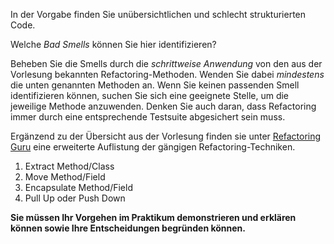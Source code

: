 In der Vorgabe finden Sie unübersichtlichen und schlecht strukturierten Code.

Welche _Bad Smells_ können Sie hier identifizieren?

Beheben Sie die Smells durch die _schrittweise Anwendung_ von den aus der Vorlesung
bekannten Refactoring-Methoden. Wenden Sie dabei _mindestens_ die unten genannten
Methoden an. Wenn Sie keinen passenden Smell identifizieren können, suchen Sie sich
eine geeignete Stelle, um die jeweilige Methode anzuwenden. Denken Sie auch daran,
dass Refactoring immer durch eine entsprechende Testsuite abgesichert sein muss.

Ergänzend zu der Übersicht aus der Vorlesung finden sie unter
[Refactoring Guru](https://refactoring.guru/refactoring/techniques) eine erweiterte
Auflistung der gängigen Refactoring-Techniken.

1.  Extract Method/Class
2.  Move Method/Field
3.  Encapsulate Method/Field
4.  Pull Up oder Push Down


**Sie müssen Ihr Vorgehen im Praktikum demonstrieren und erklären können sowie Ihre Entscheidungen begründen können.**
